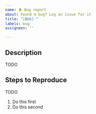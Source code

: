 ```yaml
---
name: 🪲 Bug report
about: Found a bug? Log an issue for it
title: "[BUG] "
labels: bug
assignees: ''

---
```


## Description

TODO
<!-- Describe the bug here -->

## Steps to Reproduce

TODO

1. Do this first
2. Do this second
